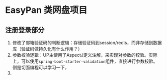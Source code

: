 # EasyPan 类网盘项目


## 注册登录部分
1. 修改了邮箱验证码的判断逻辑：存储验证码到session/redis，而非存储到数据库（验证码做持久化有什么作用？）
2. 参数校验逻辑：UP主使用了AspectJ定义注解，来实现对参数的校验。实际上，可以使用`spring-boot-starter-validation`组件，直接进行参数校验。倒是切面编程可以学习一下，
3. 